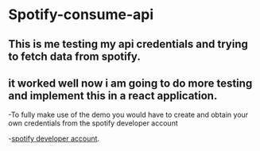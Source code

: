 # Spotify-consume-api
## This is me testing my api credentials and trying to fetch data from spotify.
## it worked well now i am going to do more testing and implement this in a react application.

-To fully make use of the demo you would have to create and obtain your own credentials from the spotify developer account 

-[spotify developer account](https://developer.spotify.com/documentation/web-api).
